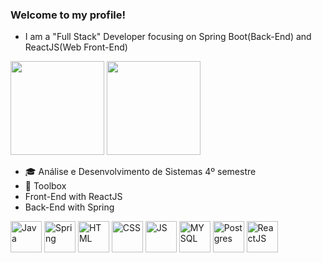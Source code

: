 ### Welcome to my profile!

- I am a "Full Stack" Developer focusing on Spring Boot(Back-End) and ReactJS(Web Front-End)

<div>
    <img height="150em" src="https://github-readme-stats-ten-gilt.vercel.app/api?username=eijilucas&show_icons=true&theme=dark&count_private=true">
    <img height="150em" src="https://github-readme-stats-ten-gilt.vercel.app/api/top-langs/?username=eijilucas&layout=compact&theme=dracula">
</div>

- 🎓 Análise e Desenvolvimento de Sistemas 4º semestre
- 🧰 Toolbox
- Front-End with ReactJS
- Back-End with Spring

<div>
  <img align="center" alt="Java" height="50em" src="https://www.svgrepo.com/show/303388/java-4-logo.svg">
  <img align="center" alt="Spring" height="50em" src='https://cdn.worldvectorlogo.com/logos/spring-3.svg'>
  <img align="center" alt="HTML" height="50em" src="https://cdn.worldvectorlogo.com/logos/html-1.svg">
  <img align="center" alt="CSS" height="50em" src="https://cdn.worldvectorlogo.com/logos/css-3.svg">
  <img align="center" alt="JS" height="50em" src="https://cdn.worldvectorlogo.com/logos/logo-javascript.svg">
  <img align="center" alt="MYSQL" height="50em" src="https://cdn.worldvectorlogo.com/logos/mysql-6.svg">
  <img align="center" alt="Postgres" height="50em" src="https://www.vectorlogo.zone/logos/postgresql/postgresql-icon.svg">
  <img align="center" alt="ReactJS" height="50em" src="https://cdn.worldvectorlogo.com/logos/react-2.svg">
</div>
